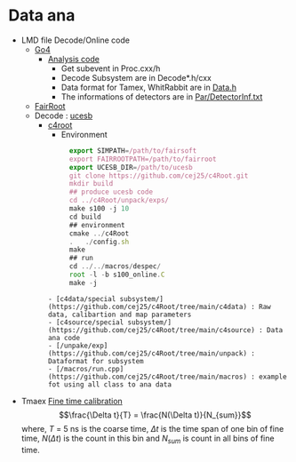 # Data ana
  - LMD file Decode/Online code
    - [Go4](https://github.com/go4org/go4)
      - [Analysis code](Go4/AnaCode/) 
        - Get subevent in  Proc.cxx/h
        - Decode Subsystem are in Decode*.h/cxx
        - Data format for Tamex, WhitRabbit are in [Data.h](Go4/AnaCode/DecodeSubSystem1.1/Data.h)
        - The informations of detectors are in [Par/DetectorInf.txt](Go4/AnaCode/DecodeSubSystem1.1/Par/DetectorInf.txt)
    - [FairRoot](https://github.com/FairRootGroup/FairRoot)
    - Decode : [ucesb](https://github.com/op3/ucesb)
      - [c4root](https://github.com/cej25/c4Root)
        - Environment
          ```js
            export SIMPATH=/path/to/fairsoft
            export FAIRROOTPATH=/path/to/fairroot
            export UCESB_DIR=/path/to/ucesb
            git clone https://github.com/cej25/c4Root.git
            mkdir build
            ## produce ucesb code
            cd ../c4Root/unpack/exps/
            make s100 -j 10
            cd build
            ## environment
            cmake ../c4Root
            .   ./config.sh
            make 
            ## run
            cd ../../macros/despec/
            root -l -b s100_online.C
            make -j
        ```
        - [c4data/special subsystem/](https://github.com/cej25/c4Root/tree/main/c4data) : Raw data, calibartion and map parameters
        - [c4source/special subsystem/](https://github.com/cej25/c4Root/tree/main/c4source) : Data ana code
        - [/unpake/exp](https://github.com/cej25/c4Root/tree/main/unpack) : Dataformat for subsystem
        - [/macros/run.cpp](https://github.com/cej25/c4Root/tree/main/macros) : example fot using all class to ana data  
  - Tmaex [Fine time calibration](https://ieeexplore.ieee.org/document/571882)
    $$\frac{\Delta t}{T} = \frac{N(\Delta t)}{N_{sum}}$$
    where, $T$ = 5 ns is the coarse time, $\Delta t$ is the time span of one bin of fine time, $N(\Delta t)$ is the count in this bin  and $N_{sum}$ is count in all bins of fine time.
